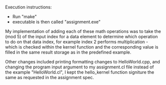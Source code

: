 Execution instructions:
- Run "make"
- executable is then called "assignment.exe"

My implementation of adding each of these math operations was to take the (mod 5) of the input index for a data element to determine which operation to do on that data index, for example index 2 performs multiplication - which is checked within the kernel function and the corresponding value is filled in the same result storage as in the predefined example. 

Other changes included printing formatting changes to HelloWorld.cpp, and changing the program input argument to my assignment.cl file instead of the example "HelloWorld.cl", I kept the hello_kernel function signiture the same as requested in the assignment spec. 